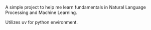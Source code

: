 A simple project to help me learn fundamentals in Natural Language Processing and Machine Learning.

Utilizes uv for python environment.